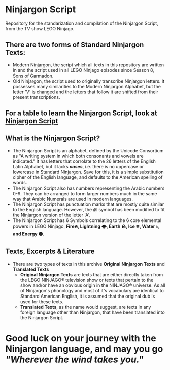 # Ninjargon Script
Repository for the standarization and compilation of the Ninjargon Script, from the TV show LEGO Ninjago.


## There are two forms of Standard Ninjargon Texts:

  * Modern Ninjargon, the script which all texts in this repository are written in and the script used in all LEGO Ninjago episodes since Season 8, Sons of Garmadon.
  * Old Ninjargon, the script used to originally transcribe Ninjargon letters. It possesses many similarities to the Modern Ninjargon Alphabet, but the letter 'V' is changed and the letters that follow it are shifted from their present transcriptions.

## For a table to learn the Ninjargon Script, look at [Ninjargon Script](<https://github.com/SaharshSS/Ninjargon-Script/blob/main/Ninjargon%20Script.pdf/>)

## What is the Ninjargon Script?

  * The Ninjargon Script is an alphabet, defined by the Unicode Consortium as "A writing system in which both consonants and vowels are indicated." It has letters that corrolate to the 26 letters of the English Latin Alphabet, but it lacks ***cases***, i.e. there is no uppercase or lowercase in Standard Ninjargon. Save for this, it is a simple substitution cipher of the English language, and defaults to the American spelling of words.
  * The Ninjargon Script also has numbers representing the Arabic numbers 0-9. They can be arranged to form larger numbers much in the same way that Arabic Numerals are used in modern languages.
  * The Ninjargon Script has punctuation marks that are mostly quite similar to the English language. However, the @ symbol has been modified to fit the Ninjargon version of the letter 'A'.
  * The Ninjargon Script has 6 Symbols correlating to the 6 core elemental powers in LEGO Ninjago, **Fire🔥, Lightning 🌩, Earth 🪨, Ice ❄, Water 💧, and Energy 🟢**.

## Texts, Excerpts & Literature

  * There are two types of texts in this archive **Original Ninjargon Texts** and **Translated Texts**
     * **Original Ninjargon Texts** are texts that are either directly taken from the LEGO NINJAGO® television show or texts that pertain to the show and/or have an obvious origin in the NINJAGO® universe. As all of Ninjargon's phonology and most of it's vocabulary are identical to Standard American English, it is assumed that the original dub is used for these texts.
     * **Translated Texts**, as the name would suggest, are texts in any foreign language other than Ninjargon, that have been translated into the Ninjargon Script.
# Good luck on your journey with the Ninjargon language, and may you go ***"Wherever the wind takes you."***
